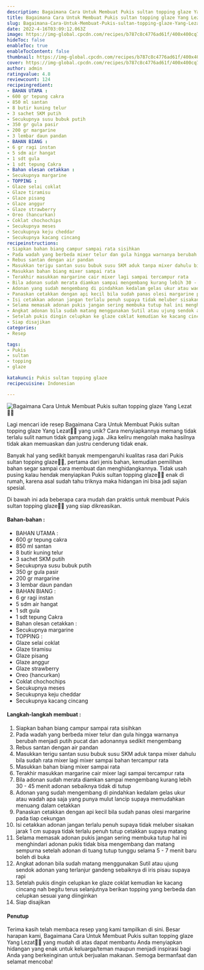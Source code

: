 ```yaml
---
description: Bagaimana Cara Untuk Membuat Pukis sultan topping glaze Yang Lezat"
title: Bagaimana Cara Untuk Membuat Pukis sultan topping glaze Yang Lezat
slug: Bagaimana-Cara-Untuk-Membuat-Pukis-sultan-topping-glaze-Yang-Lezat
date: 2022-4-16T03:09:12.063Z
image: https://img-global.cpcdn.com/recipes/b787c8c4776ad61f/400x400cq70/photo.jpg
hideToc: false
enableToc: true
enableTocContent: false
thumbnail: https://img-global.cpcdn.com/recipes/b787c8c4776ad61f/400x400cq70/photo.jpg
cover: https://img-global.cpcdn.com/recipes/b787c8c4776ad61f/400x400cq70/photo.jpg
author: admin
ratingvalue: 4.8
reviewcount: 124
recipeingredient:
- BAHAN UTAMA :
- 600 gr tepung cakra
- 850 ml santan
- 8 butir kuning telur
- 3 sachet SKM putih
- Secukupnya susu bubuk putih
- 350 gr gula pasir
- 200 gr margarine
- 3 lembar daun pandan
- BAHAN BIANG :
- 6 gr ragi instan
- 5 sdm air hangat
- 1 sdt gula
- 1 sdt tepung Cakra
- Bahan olesan cetakkan :
- Secukupnya margarine
- TOPPING :
- Glaze selai coklat
- Glaze tiramisu
- Glaze pisang
- Glaze anggur
- Glaze strawberry
- Oreo (hancurkan)
- Coklat chochochips
- Secukupnya meses
- Secukupnya keju cheddar
- Secukupnya kacang cincang
recipeinstructions:
- Siapkan bahan biang campur sampai rata sisihkan
- Pada wadah yang berbeda mixer telur dan gula hingga warnanya berubah menjadi putih pucat dan adonannya sedikit mengembang
- Rebus santan dengan air pandan
- Masukkan terigu santan susu bubuk susu SKM aduk tanpa mixer dahulu bila sudah rata mixer lagi mixer sampai bahan tercampur rata
- Masukkan bahan biang mixer sampai rata
- Terakhir masukkan margarine cair mixer lagi sampai tercampur rata
- Bila adonan sudah merata diamkan sampai mengembang kurang lebih 30 - 45 menit adonan sebaiknya tidak di tutup
- Adonan yang sudah mengembang di pindahkan kedalam gelas ukur atau wadah apa saja yang punya mulut lancip supaya memudahkan menuang dalam cetakkan
- Panaskan cetakkan dengan api kecil bila sudah panas olesi margarine pada tiap cekungan
- Isi cetakkan adonan jangan terlalu penuh supaya tidak meluber sisakan jarak 1 cm supaya tidak terlalu penuh tutup cetakkan supaya matang
- Selama memasak adonan pukis jangan sering membuka tutup hal ini menghindari adonan pukis tidak bisa mengembang dan matang sempurna setelah adonan di tuang tutup tunggu selama 5 - 7 menit baru boleh di buka
- Angkat adonan bila sudah matang menggunakan Sutil atau ujung sendok adonan yang terlanjur gandeng sebaiknya di iris pisau supaya rapi
- Setelah pukis dingin celupkan ke glaze coklat kemudian ke kacang cincang nah begitu terus selanjutnya berikan topping yang berbeda dan celupkan sesuai yang diinginkan
- Siap disajikan
categories:
- Resep

tags:
- Pukis
- sultan
- topping
- glaze

katakunci: Pukis sultan topping glaze
recipecuisine: Indonesian

---
```


![Bagaimana Cara Untuk Membuat Pukis sultan topping glaze Yang Lezat👩‍🍳](https://img-global.cpcdn.com/recipes/b787c8c4776ad61f/400x400cq70/photo.jpg)

Lagi mencari ide resep Bagaimana Cara Untuk Membuat Pukis sultan topping glaze Yang Lezat👩‍🍳 yang unik? Cara menyiapkannya memang tidak terlalu sulit namun tidak gampang juga. Jika keliru mengolah maka hasilnya tidak akan memuaskan dan justru cenderung tidak enak.

Banyak hal yang sedikit banyak mempengaruhi kualitas rasa dari Pukis sultan topping glaze👩‍🍳, pertama dari jenis bahan, kemudian pemilihan bahan segar sampai cara membuat dan menghidangkannya. Tidak usah pusing kalau hendak menyiapkan Pukis sultan topping glaze👩‍🍳 enak di rumah, karena asal sudah tahu triknya maka hidangan ini bisa jadi sajian spesial.

Di bawah ini ada beberapa cara mudah dan praktis untuk membuat Pukis sultan topping glaze👩‍🍳 yang siap dikreasikan.

<!--inarticleads1-->

#### Bahan-bahan :

- BAHAN UTAMA :
- 600 gr tepung cakra
- 850 ml santan
- 8 butir kuning telur
- 3 sachet SKM putih
- Secukupnya susu bubuk putih
- 350 gr gula pasir
- 200 gr margarine
- 3 lembar daun pandan
- BAHAN BIANG :
- 6 gr ragi instan
- 5 sdm air hangat
- 1 sdt gula
- 1 sdt tepung Cakra
- Bahan olesan cetakkan :
- Secukupnya margarine
- TOPPING :
- Glaze selai coklat
- Glaze tiramisu
- Glaze pisang
- Glaze anggur
- Glaze strawberry
- Oreo (hancurkan)
- Coklat chochochips
- Secukupnya meses
- Secukupnya keju cheddar
- Secukupnya kacang cincang

<!--inarticleads2-->

#### Langkah-langkah membuat :

1. Siapkan bahan biang campur sampai rata sisihkan
1. Pada wadah yang berbeda mixer telur dan gula hingga warnanya berubah menjadi putih pucat dan adonannya sedikit mengembang
1. Rebus santan dengan air pandan
1. Masukkan terigu santan susu bubuk susu SKM aduk tanpa mixer dahulu bila sudah rata mixer lagi mixer sampai bahan tercampur rata
1. Masukkan bahan biang mixer sampai rata
1. Terakhir masukkan margarine cair mixer lagi sampai tercampur rata
1. Bila adonan sudah merata diamkan sampai mengembang kurang lebih 30 - 45 menit adonan sebaiknya tidak di tutup
1. Adonan yang sudah mengembang di pindahkan kedalam gelas ukur atau wadah apa saja yang punya mulut lancip supaya memudahkan menuang dalam cetakkan
1. Panaskan cetakkan dengan api kecil bila sudah panas olesi margarine pada tiap cekungan
1. Isi cetakkan adonan jangan terlalu penuh supaya tidak meluber sisakan jarak 1 cm supaya tidak terlalu penuh tutup cetakkan supaya matang
1. Selama memasak adonan pukis jangan sering membuka tutup hal ini menghindari adonan pukis tidak bisa mengembang dan matang sempurna setelah adonan di tuang tutup tunggu selama 5 - 7 menit baru boleh di buka
1. Angkat adonan bila sudah matang menggunakan Sutil atau ujung sendok adonan yang terlanjur gandeng sebaiknya di iris pisau supaya rapi
1. Setelah pukis dingin celupkan ke glaze coklat kemudian ke kacang cincang nah begitu terus selanjutnya berikan topping yang berbeda dan celupkan sesuai yang diinginkan
1. Siap disajikan

#### Penutup

Terima kasih telah membaca resep yang kami tampilkan di sini. Besar harapan kami, Bagaimana Cara Untuk Membuat Pukis sultan topping glaze Yang Lezat👩‍🍳 yang mudah di atas dapat membantu Anda menyiapkan hidangan yang enak untuk keluarga/teman maupun menjadi inspirasi bagi Anda yang berkeinginan untuk berjualan makanan. Semoga bermanfaat dan selamat mencoba!